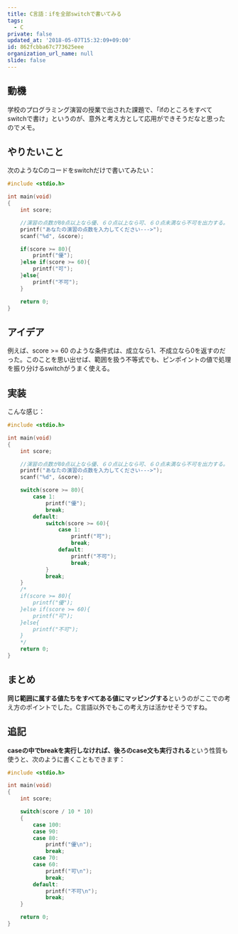 ```yaml
---
title: C言語：ifを全部switchで書いてみる
tags:
  - C
private: false
updated_at: '2018-05-07T15:32:09+09:00'
id: 862fcbba67c773625eee
organization_url_name: null
slide: false
---
```

## 動機

学校のプログラミング演習の授業で出された課題で、「ifのところをすべてswitchで書け」というのが、意外と考え方として応用ができそうだなと思ったのでメモ。

## やりたいこと

次のようなCのコードをswitchだけで書いてみたい：



```c:only_if.c
#include <stdio.h>

int main(void)
{
    int score;

    //演習の点数が80点以上なら優、６０点以上なら可、６０点未満なら不可を出力する。
    printf("あなたの演習の点数を入力してください--->");
    scanf("%d", &score);

    if(score >= 80){
        printf("優");
    }else if(score >= 60){
        printf("可");
    }else{
        printf("不可");
    }

    return 0;
}
```

## アイデア

例えば、score >= 60 のような条件式は、成立なら1、不成立なら0を返すのだった。このことを思い出せば、範囲を扱う不等式でも、ピンポイントの値で処理を振り分けるswitchがうまく使える。

## 実装

こんな感じ：

```c:only_switch.c
#include <stdio.h>

int main(void)
{
    int score;

    //演習の点数が80点以上なら優、６０点以上なら可、６０点未満なら不可を出力する。
    printf("あなたの演習の点数を入力してください--->");
    scanf("%d", &score);

    switch(score >= 80){
        case 1:
            printf("優");
            break;
        default:
            switch(score >= 60){
                case 1:
                    printf("可");
                    break;
                default:
                    printf("不可");
                    break;
            }
            break;
    }
    /*
    if(score >= 80){
        printf("優");
    }else if(score >= 60){
        printf("可");
    }else{
        printf("不可");
    }
    */
    return 0;
}

```

## まとめ

**同じ範囲に属する値たちをすべてある値にマッピングする**というのがここでの考え方のポイントでした。C言語以外でもこの考え方は活かせそうですね。


## 追記

**caseの中でbreakを実行しなければ、後ろのcase文も実行される**という性質も使うと、次のように書くこともできます：

```c
#include <stdio.h>

int main(void)
{
    int score;

    switch(score / 10 * 10)
    {
        case 100:
        case 90:
        case 80:
            printf("優\n");
            break;
        case 70:
        case 60:
            printf("可\n");
            break;
        default:
            printf("不可\n");
            break;
    }

    return 0;
}

```
